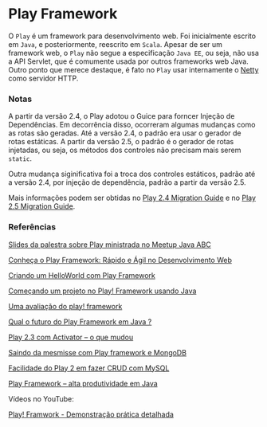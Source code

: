 # Play Framework
O `Play` é um framework para desenvolvimento web. Foi inicialmente escrito em `Java`, e posteriormente, reescrito em `Scala`. Apesar de ser um framework web, o `Play` não segue a especificação `Java EE`, ou seja, não usa a API Servlet, que é comumente usada por outros frameworks web Java. Outro ponto que merece destaque, é fato no `Play` usar internamente o [Netty](https://netty.io/) como servidor HTTP.

### Notas
A partir da versão 2.4, o Play adotou o Guice para forncer Injeção de Dependências. Em decorrência disso, ocorreram algumas mudanças como as rotas são geradas. Até a versão 2.4, o padrão era usar o gerador de rotas estáticas. A partir da versão 2.5, o padrão é o gerador de rotas injetadas, ou seja, os métodos dos controles não precisam mais serem `static`.

Outra mudança siginificativa foi a troca dos controles estáticos, padrão até a versão 2.4, por injeção de dependência, padrão a partir da versão 2.5.   

Mais informações podem ser obtidas no [Play 2.4 Migration Guide](https://playframework.com/documentation/2.5.x/Migration24#dependency-injection) e no [Play 2.5 Migration Guide](https://playframework.com/documentation/2.5.x/Migration25#routes-generated-with-injectedroutesgenerator).

### Referências
[Slides da palestra sobre Play ministrada no Meetup Java ABC](http://talk.sabercompartilhar.com.br)

[Conheça o Play Framework: Rápido e Ágil no Desenvolvimento Web](http://blog.sabercompartilhar.com.br/conheca-o-play-framework-rapido-e-agil/)

[Criando um HelloWorld com Play Framework](http://blog.sabercompartilhar.com.br/primeiros-passos-com-o-play-framework-hello-world/)

[Começando um projeto no Play! Framework usando Java](http://blog.caelum.com.br/comecando-um-projeto-no-play-framework-usando-java/)

[Uma avaliação do play! framework](http://luizricardo.org/tag/play-framework/)

[Qual o futuro do Play Framework em Java ?](http://www.boaglio.com/index.php/2014/12/29/qual-o-futuro-do-play-framework-em-java/)

[Play 2.3 com Activator – o que mudou](http://www.boaglio.com/index.php/2014/11/16/play-2-3-com-activator-o-que-mudou/)

[Saindo da mesmisse com Play framework e MongoDB](http://www.boaglio.com/index.php/2014/03/12/saindo-da-mesmisse-com-play-framework-e-mongodb/)

[Facilidade do Play 2 em fazer CRUD com MySQL](http://www.boaglio.com/index.php/2014/03/25/facilidade-play-2-em-fazer-crud-com-mysql/)

[Play Framework – alta produtividade em Java](http://blog.erkobridee.com/2011/12/05/play-framework-alta-produtividade-em-java/)

Vídeos no YouTube:

[Play! Framwork - Demonstração prática detalhada](https://www.youtube.com/watch?v=prAdy2rIzTU)
